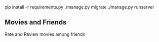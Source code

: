 pip install -r requirements.py
./manage.py migrate
./manage.py runserver

## Movies and Friends
Rate and Review movies among friends